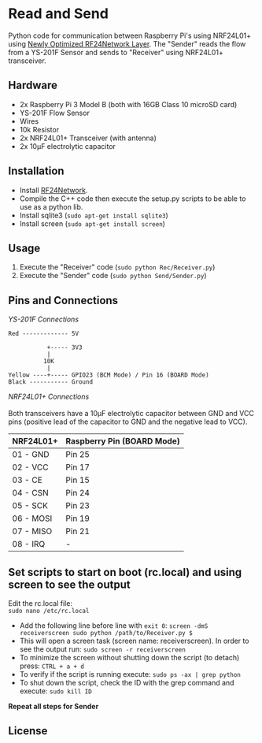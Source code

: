 # Read and Send

Python code for communication between Raspberry Pi's using NRF24L01+ using [Newly Optimized RF24Network Layer](http://tmrh20.github.io/RF24Network/classRF24Network.html#ac8e9571bb3d2c20d00955b8f5c15b541). The "Sender" reads the flow from a YS-201F Sensor and sends to "Receiver" using NRF24L01+ transceiver.

## Hardware

* 2x Raspberry Pi 3 Model B (both with 16GB Class 10 microSD card)
* YS-201F Flow Sensor
* Wires
* 10k Resistor
* 2x NRF24L01+ Transceiver (with antenna)
* 2x 10μF electrolytic capacitor

## Installation

* Install [RF24Network](https://github.com/nRF24/RF24Network).
* Compile the C++ code then execute the setup.py scripts to be able to use as a python lib.
* Install sqlite3 (`sudo apt-get install sqlite3`)
* Install screen (`sudo apt-get install screen`)
## Usage
 1. Execute the "Receiver" code (`sudo python Rec/Receiver.py`)
 2. Execute the "Sender" code (`sudo python Send/Sender.py`)


## Pins and Connections

*YS-201F Connections* 
```
Red ------------- 5V

           +----- 3V3
           |
          10K
           |
Yellow ----+----- GPIO23 (BCM Mode) / Pin 16 (BOARD Mode)
Black ----------- Ground
```
*NRF24L01+ Connections* <br/><br/>
Both transceivers have a 10μF electrolytic capacitor between GND and VCC pins (positive lead of the capacitor to GND and the negative lead to VCC).

| NRF24L01+ | Raspberry Pin (BOARD Mode)|
| --- | --- |
| 01 - GND | Pin 25 |
| 02 - VCC | Pin 17 |
| 03 - CE | Pin 15 |
| 04 - CSN | Pin 24 |
| 05 - SCK | Pin 23 |
| 06 - MOSI | Pin 19 |
| 07 - MISO | Pin 21 |
| 08 - IRQ | - |


## Set scripts to start on boot (rc.local) and using screen to see the output

Edit the rc.local file: <br/>
`sudo nano /etc/rc.local`
* Add the following line before line with `exit 0`:
`screen -dmS receiverscreen sudo python /path/to/Receiver.py $`
* This will open a screen task (screen name: receiverscreen). In order to see the output run:
 `sudo screen -r receiverscreen`
* To minimize the screen without shutting down the script (to detach) press:
`CTRL + a + d`
* To verify if the script is running execute:
`sudo ps -ax | grep python`
* To shut down the script, check the ID with the grep command and execute:
`sudo kill ID`
 
**Repeat all steps for Sender**



## License


